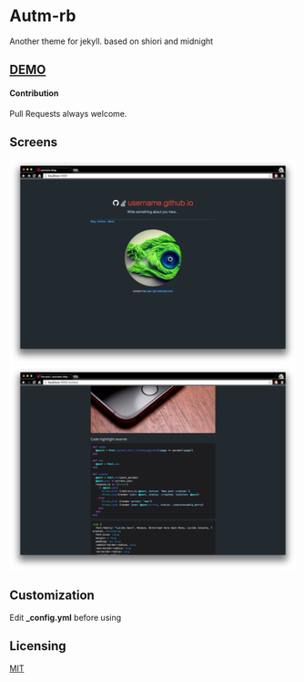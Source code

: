 # Autm-rb

Another theme for jekyll.
based on shiori and midnight

## [DEMO][demo]

#### Contribution
Pull Requests always welcome.

## Screens

![](screenshots/home.png)
![](screenshots/post.png)

## Customization

Edit **_config.yml** before using

## Licensing

[MIT](https://github.com/railsr/autm-rb/blob/master/LICENSE)

[pages]: http://pages.github.com
[fork]: https://github.com/railsr/autm-rb/fork
[demo]: http://kirqe.github.io/autm-rb/
